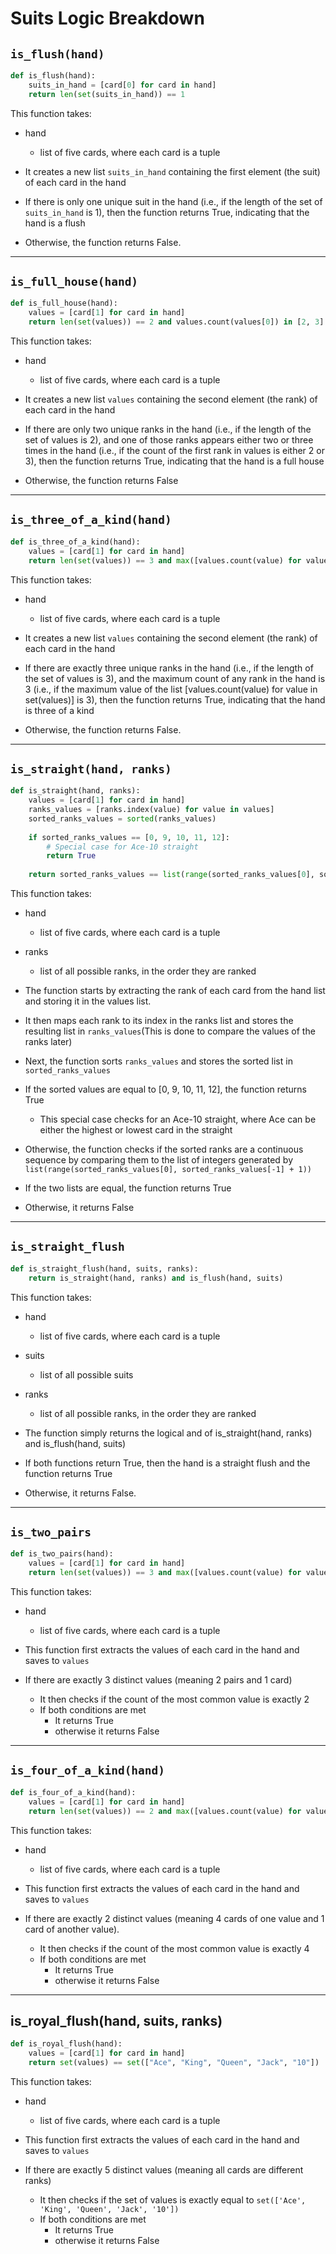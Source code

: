 # Suits Logic Breakdown

## `is_flush(hand)`

```python
def is_flush(hand):
    suits_in_hand = [card[0] for card in hand]
    return len(set(suits_in_hand)) == 1
```

This function takes:
 - hand 
    - list of five cards, where each card is a tuple 

- It creates a new list `suits_in_hand` containing the first element (the suit) of each card in the hand
- If there is only one unique suit in the hand (i.e., if the length of the set of `suits_in_hand` is 1), then the function returns True, indicating that the hand is a flush 
- Otherwise, the function returns False.

---

## `is_full_house(hand)`

```python
def is_full_house(hand):
    values = [card[1] for card in hand]
    return len(set(values)) == 2 and values.count(values[0]) in [2, 3]
```

This function takes:
 - hand 
    - list of five cards, where each card is a tuple 

-  It creates a new list `values` containing the second element (the rank) of each card in the hand
- If there are only two unique ranks in the hand (i.e., if the length of the set of values is 2), and one of those ranks appears either two or three times in the hand (i.e., if the count of the first rank in values is either 2 or 3), then the function returns True, indicating that the hand is a full house
- Otherwise, the function returns False

---

## `is_three_of_a_kind(hand)`

```python
def is_three_of_a_kind(hand):
    values = [card[1] for card in hand]
    return len(set(values)) == 3 and max([values.count(value) for value in set(values)]) == 3
```

This function takes:
 - hand 
    - list of five cards, where each card is a tuple 

- It creates a new list `values` containing the second element (the rank) of each card in the hand
- If there are exactly three unique ranks in the hand (i.e., if the length of the set of values is 3), and the maximum count of any rank in the hand is 3 (i.e., if the maximum value of the list [values.count(value) for value in set(values)] is 3), then the function returns True, indicating that the hand is three of a kind
- Otherwise, the function returns False.

---

## `is_straight(hand, ranks)`



```python
def is_straight(hand, ranks):
    values = [card[1] for card in hand]
    ranks_values = [ranks.index(value) for value in values]
    sorted_ranks_values = sorted(ranks_values)
    
    if sorted_ranks_values == [0, 9, 10, 11, 12]:
        # Special case for Ace-10 straight
        return True
    
    return sorted_ranks_values == list(range(sorted_ranks_values[0], sorted_ranks_values[-1] + 1))

```

This function takes:
 - hand 
    - list of five cards, where each card is a tuple 
- ranks 
    - list of all possible ranks, in the order they are ranked

- The function starts by extracting the rank of each card from the hand list and storing it in the values list. 
- It then maps each rank to its index in the ranks list and stores the resulting list in `ranks_values`(This is done to compare the values of the ranks later)
- Next, the function sorts `ranks_values` and stores the sorted list in `sorted_ranks_values`

- If the sorted values are equal to [0, 9, 10, 11, 12], the function returns True
    - This special case checks for an Ace-10 straight, where Ace can be either the highest or lowest card in the straight

- Otherwise, the function checks if the sorted ranks are a continuous sequence by comparing them to the list of integers generated by `list(range(sorted_ranks_values[0], sorted_ranks_values[-1] + 1))`
- If the two lists are equal, the function returns True
- Otherwise, it returns False

---

## `is_straight_flush`

```python
def is_straight_flush(hand, suits, ranks):
    return is_straight(hand, ranks) and is_flush(hand, suits)
```

This function takes:
 - hand 
    - list of five cards, where each card is a tuple 
- suits
    - list of all possible suits
- ranks 
    - list of all possible ranks, in the order they are ranked

- The function simply returns the logical and of is_straight(hand, ranks) and is_flush(hand, suits)
- If both functions return True, then the hand is a straight flush and the function returns True
- Otherwise, it returns False.

---

## `is_two_pairs`

```python
def is_two_pairs(hand):
    values = [card[1] for card in hand]
    return len(set(values)) == 3 and max([values.count(value) for value in set(values)]) == 2
```

This function takes:
 - hand 
    - list of five cards, where each card is a tuple 

- This function first extracts the values of each card in the hand and saves to `values`
- If there are exactly 3 distinct values (meaning 2 pairs and 1 card)
    - It then checks if the count of the most common value is exactly 2
    - If both conditions are met
        - It returns True
        - otherwise it returns False

---

## `is_four_of_a_kind(hand)`

```python
def is_four_of_a_kind(hand):
    values = [card[1] for card in hand]
    return len(set(values)) == 2 and max([values.count(value) for value in set(values)]) == 4
```

This function takes:
 - hand 
    - list of five cards, where each card is a tuple 

- This function first extracts the values of each card in the hand and saves to `values`
- If there are exactly 2 distinct values (meaning 4 cards of one value and 1 card of another value).
    - It then checks if the count of the most common value is exactly 4
    - If both conditions are met
        - It returns True
        - otherwise it returns False

---

## is_royal_flush(hand, suits, ranks)
```python
def is_royal_flush(hand):
    values = [card[1] for card in hand]
    return set(values) == set(["Ace", "King", "Queen", "Jack", "10"])
```

This function takes:
 - hand 
    - list of five cards, where each card is a tuple 


- This function first extracts the values of each card in the hand and saves to `values`
- If there are exactly 5 distinct values (meaning all cards are different ranks)
    - It then checks if the set of values is exactly equal to `set(['Ace', 'King', 'Queen', 'Jack', '10'])`
    - If both conditions are met
        - It returns True
        - otherwise it returns False
